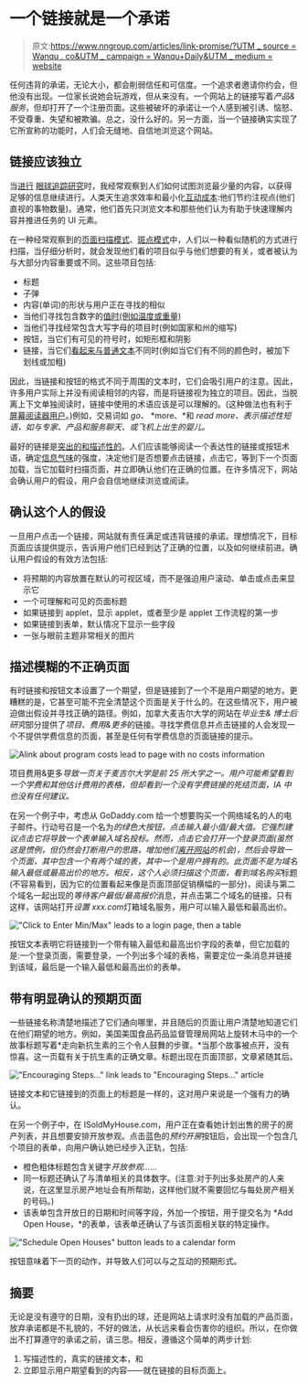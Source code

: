 # 一个链接就是一个承诺

> 原文:[https://www.nngroup.com/articles/link-promise/?UTM _ source = Wanqu . co&UTM _ campaign = Wanqu+Daily&UTM _ medium = website](https://www.nngroup.com/articles/link-promise/?utm_source=wanqu.co&utm_campaign=Wanqu+Daily&utm_medium=website)



任何违背的承诺，无论大小，都会削弱信任和可信度。一个追求者邀请你约会，但他没有出现。一位家长说她会玩游戏，但从来没有。一个网站上的链接写着*产品&服务*，但却打开了一个注册页面。这些被破坏的承诺让一个人感到被引诱、恼怒、不受尊重、失望和被欺骗。总之，没什么好的。另一方面，当一个链接确实实现了它所宣称的功能时，人们会无缝地、自信地浏览这个网站。

## 链接应该独立

当[进行](http://www.nngroup.com/reports/how-to-conduct-eyetracking-studies/) [眼球追踪研究](http://www.nngroup.com/books/eyetracking-web-usability/)时，我经常观察到人们如何试图浏览最少量的内容，以获得足够的信息继续进行。人类天生追求效率和最小化[互动成本](http://www.nngroup.com/articles/interaction-cost-definition/):他们节约注视点(他们直视的事物数量)。通常，他们首先只浏览文本和那些他们认为有助于快速理解内容并推进任务的 UI 元素。

在一种经常观察到的[页面扫描模式](http://www.nngroup.com/reports/how-people-read-web-eyetracking-evidence/)、[斑点模式](https://www.nngroup.com/articles/text-scanning-patterns-eyetracking/)中，人们以一种看似随机的方式进行扫描，当仔细分析时，就会发现他们看的项目似乎与他们想要的有关，或者被认为与大部分内容重要或不同。这些项目包括:

*   标题
*   子弹
*   内容(单词)的形状与用户正在寻找的相似
*   当他们寻找包含数字的[值时(例如温度或重量)](http://www.nngroup.com/articles/web-writing-show-numbers-as-numerals/)
*   当他们寻找经常包含大写字母的项目时(例如国家和州的缩写)
*   按钮，当它们有可见的符号时，如矩形框和阴影
*   链接，当它们[看起来与普通文本](http://www.nngroup.com/articles/guidelines-for-visualizing-links/)不同时(例如当它们有不同的颜色时，被加下划线或加粗)

因此，当链接和按钮的格式不同于周围的文本时，它们会吸引用户的注意。因此，许多用户实际上并没有阅读相邻的内容，而是将链接视为独立的项目。因此，当脱离上下文单独阅读时，链接中使用的术语应该是可以理解的。(这种做法也有利于[屏幕阅读器用户](http://www.nngroup.com/articles/accessible-design-for-users-with-disabilities/)。)例如，交易词如 *go、* *more、*和 *read more、*表示描述性短语，如*与专家、产品和服务聊天、*或*飞机上出生的婴儿。*

最好的链接是[突出的和描述性的](http://www.nngroup.com/articles/writing-links/)。人们应该能够阅读一个表达性的链接或按钮术语，确定[信息气味](http://www.nngroup.com/articles/information-scent/)的强度，决定他们是否想要点击链接，点击它，等到下一个页面加载，当它加载时扫描页面，并立即确认他们在正确的位置。在许多情况下，网站会确认用户的假设，用户会自信地继续浏览或阅读。

## 确认这个人的假设

一旦用户点击一个链接，网站就有责任满足或违背链接的承诺。理想情况下，目标页面应该提供提示，告诉用户他们已经到达了正确的位置，以及如何继续前进。确认用户假设的有效方法包括:

*   将预期的内容放置在默认的可视区域，而不是强迫用户滚动、单击或点击来显示它
*   一个可理解和可见的页面标题
*   如果链接到 applet，显示 applet，或者至少是 applet 工作流程的第一步
*   如果链接到表单，默认情况下显示一些字段
*   一张与眼前主题非常相关的图片

## 描述模糊的不正确页面

有时链接和按钮文本设置了一个期望，但是链接到了一个不是用户期望的地方。更糟糕的是，它甚至可能不完全清楚这个页面是关于什么的。在这些情况下，用户被迫做出假设并寻找正确的路径。例如，加拿大麦吉尔大学的网站在*毕业生&
博士后研究*部分提供了*项目、费用&更多*的链接。寻找学费信息并点击链接的人会发现一个不提供学费信息的页面，甚至是任何有学费信息的页面链接的提示。

![Alink about program costs lead to page with no costs information](../Images/b419f1f2d4f1cd86de28d124b470f91a.png)

项目费用&更多*导致一页关于麦吉尔大学是前 25 所大学之一。用户可能希望看到一个学费和其他估计费用的表格，但却看到一个没有学费链接的死结页面，IA 中也没有任何建议。*

在另一个例子中，考虑从 GoDaddy.com 给一个想要购买一个网络域名的人的电子邮件。行动号召是一个名为*的绿色大按钮，点击输入最小值/最大值。*它强烈建议点击它将导致一个表单输入域名投标。然而，点击它会打开一个登录页面(虽然这是惯例，但仍然会打断用户的思路，增加他们[离开网站](http://www.nngroup.com/articles/login-walls/)的机会)，然后会导致一个页面，其中包含一个有两个域的表，其中一个是用户拥有的。此页面不是为域名输入最低或最高出价的地方。相反，这个人必须扫描这个页面，看到*域名购买*标题(不容易看到，因为它的位置看起来像是页面顶部促销横幅的一部分)，阅读与第二个域名一起出现的*等待客户最低/最高报价*消息，并点击第二个域名的链接。只有这样，该网站打开*设置 xxx.com*灯箱域名服务，用户可以输入最低和最高出价。

!["Click to Enter Min/Max" leads to a login page, then a table](../Images/1be0775af684a8dd625b692c0167218a.png)

按钮文本表明它将链接到一个带有输入最低和最高出价字段的表单，但它加载的是:一个登录页面，需要登录，一个列出多个域的表格，需要定位一条消息并链接到该域，最后是一个输入最低和最高出价的表单。

## 带有明显确认的预期页面

一些链接名称清楚地描述了它们通向哪里，并且随后的页面让用户清楚地知道它们在他们期望的地方。例如，美国美国食品药品监督管理局网站上旋转木马中的一个故事标题写着*走向新抗生素的三个令人鼓舞的步骤。*当那个故事被点开，没有惊喜。这一页载有关于抗生素的正确文章。标题出现在页面顶部，文章紧随其后。

!["Encouraging Steps..." link leads to "Encouraging Steps..." article](../Images/45bdc895d6fd7c784aef3033f2d97ae5.png)

链接文本和它链接到的页面上的标题是一样的，这对用户来说是一个强有力的确认。

在另一个例子中，在 ISoldMyHouse.com，用户正在查看她计划出售的房子的房产列表，并且想要安排开放参观。点击蓝色的*预约开房*按钮后，会出现一个包含几个项目的表单，向用户确认她已经步入正轨，包括:

*   橙色粗体标题包含关键字*开放参观……*
*   同一标题还确认了与清单相关的具体数字。(注意:对于列出多处房产的人来说，在这里显示房产地址会有所帮助，这样他们就不需要回忆与每处房产相关的号码。)
*   该表单包含开放日的日期和时间等字段，外加一个按钮，用于提交名为 *Add Open House，*的表单，该表单还确认了与该页面相关联的特定操作。

!["Schedule Open Houses" button leads to a calendar form](../Images/742f41e50d02d34cfb593de874ac4013.png)

按钮意味着下一页的动作，并导致人们可以与之互动的预期形式。

## 摘要

无论是没有遵守的日期，没有扔出的球，还是网站上请求时没有加载的产品页面，放弃承诺都是不礼貌的，不好的做法，从长远来看会伤害你的组织。所以，在你做出不打算遵守的承诺之前，请三思。相反，遵循这个简单的两步计划:

1.  写描述性的，真实的链接文本，和
2.  立即显示用户期望看到的内容——就在链接的目标页面上。

